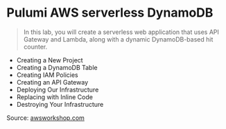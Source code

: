 # Pulumi AWS serverless DynamoDB

> In this lab, you will create a serverless web application that uses API Gateway and Lambda, along with a dynamic DynamoDB-based hit counter.

- Creating a New Project
- Creating a DynamoDB Table
- Creating IAM Policies
- Creating an API Gateway
- Deploying Our Infrastructure
- Replacing with Inline Code
- Destroying Your Infrastructure

Source: [awsworkshop.com](https://pulumi.awsworkshop.io/additional-content/120_serverless_application_patterns/1_new_project.html)
